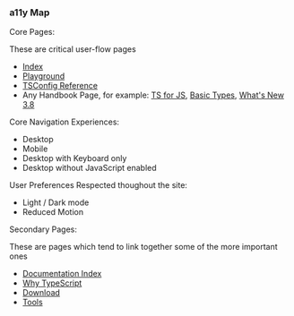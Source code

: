 ### a11y Map

Core Pages:

These are critical user-flow pages

 - [Index](https://www.staging-typescript.org)
 - [Playground](https://www.staging-typescript.org/play)
 - [TSConfig Reference](https://www.staging-typescript.org/tsconfig)
 - Any Handbook Page, for example: [TS for JS](https://www.staging-typescript.org/docs/handbook/typescript-in-5-minutes.html), [Basic Types](https://www.staging-typescript.org/docs/handbook/basic-types.html), [What's New 3.8](https://www.staging-typescript.org/docs/handbook/release-notes/typescript-3-8.html)

Core Navigation Experiences:

 - Desktop
 - Mobile
 - Desktop with Keyboard only
 - Desktop without JavaScript enabled

User Preferences Respected thoughout the site:
 - Light / Dark mode
 - Reduced Motion

 Secondary Pages:
 
 These are pages which tend to link together some of the more important ones
 
 - [Documentation Index](https://www.staging-typescript.org/docs/home)
 - [Why TypeScript](https://www.staging-typescript.org/why-create-typescript)
 - [Download](https://www.staging-typescript.org/download)
 - [Tools](https://www.staging-typescript.org/tools)
 